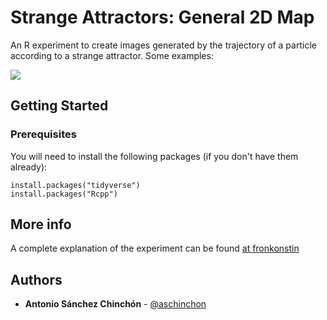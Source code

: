 # Strange Attractors: General 2D Map

An R experiment to create images generated by the trajectory of a particle according to a strange attractor. Some examples:

<img src="https://fronkonstin.com/wp-content/uploads/2019/01/strange13_1200-1.png" style="max-height: 100px; max-width: 100px;" />


## Getting Started

### Prerequisites

You will need to install the following packages (if you don't have them already):

```
install.packages("tidyverse")
install.packages("Rcpp")
```

## More info

A complete explanation of the experiment can be found [at fronkonstin](https://fronkonstin.com/2019/01/08/rcpp,-camaron-de-la-isla-and-the-beauty-of-maths/)


## Authors

* **Antonio Sánchez Chinchón** - [@aschinchon](https://twitter.com/aschinchon)

